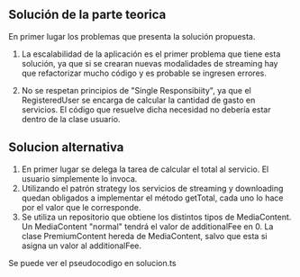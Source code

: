 ## Solución de la parte teorica

En primer lugar los problemas que presenta la solución propuesta. 

1) La escalabilidad de la aplicación es el primer problema que tiene esta solución, ya que si se crearan nuevas modalidades de streaming hay que refactorizar mucho código y es probable se ingresen errores.

2) No se respetan principios de "Single Responsibiity", ya que el RegisteredUser se encarga de calcular la cantidad de gasto en servicios. El código que resuelve dicha necesidad no debería estar dentro de la clase usuario.

## Solucion alternativa

1) En primer lugar se delega la tarea de calcular el total al servicio. El usuario simplemente lo invoca.
2) Utilizando el patrón strategy los servicios de streaming y downloading quedan obligados a implementar el método getTotal, cada uno lo hace por el valor que le corresponde.
3) Se utiliza un repositorio que obtiene los distintos tipos de MediaContent. Un MediaContent "normal" tendrá el valor de additionalFee en 0. La clase PremiumContent hereda de MediaContent, salvo que esta si asigna un valor al additionalFee.

Se puede ver el pseudocodigo en solucion.ts
